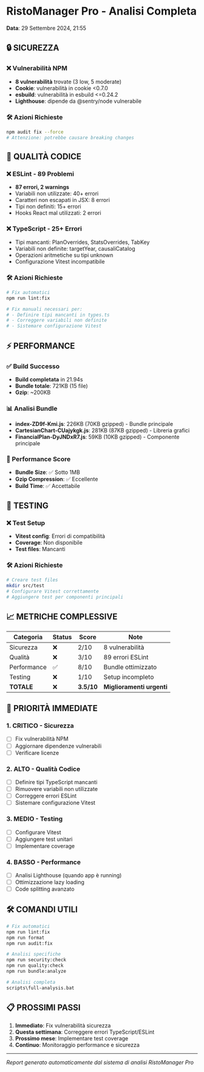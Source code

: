 # RistoManager Pro - Analisi Completa
**Data**: 29 Settembre 2024, 21:55

## 🔒 SICUREZZA

### ❌ Vulnerabilità NPM
- **8 vulnerabilità** trovate (3 low, 5 moderate)
- **Cookie**: vulnerabilità in cookie <0.7.0
- **esbuild**: vulnerabilità in esbuild <=0.24.2
- **Lighthouse**: dipende da @sentry/node vulnerabile

### 🛠️ Azioni Richieste
```bash
npm audit fix --force
# Attenzione: potrebbe causare breaking changes
```

## 🎯 QUALITÀ CODICE

### ❌ ESLint - 89 Problemi
- **87 errori, 2 warnings**
- Variabili non utilizzate: 40+ errori
- Caratteri non escapati in JSX: 8 errori
- Tipi non definiti: 15+ errori
- Hooks React mal utilizzati: 2 errori

### ❌ TypeScript - 25+ Errori
- Tipi mancanti: PlanOverrides, StatsOverrides, TabKey
- Variabili non definite: targetYear, causaliCatalog
- Operazioni aritmetiche su tipi unknown
- Configurazione Vitest incompatibile

### 🛠️ Azioni Richieste
```bash
# Fix automatici
npm run lint:fix

# Fix manuali necessari per:
# - Definire tipi mancanti in types.ts
# - Correggere variabili non definite
# - Sistemare configurazione Vitest
```

## ⚡ PERFORMANCE

### ✅ Build Successo
- **Build completata** in 21.94s
- **Bundle totale**: 721KB (15 file)
- **Gzip**: ~200KB

### 📊 Analisi Bundle
- **index-ZD9f-Kmi.js**: 226KB (70KB gzipped) - Bundle principale
- **CartesianChart-CUajykgk.js**: 281KB (87KB gzipped) - Libreria grafici
- **FinancialPlan-DyJNDxR7.js**: 59KB (10KB gzipped) - Componente principale

### 🎯 Performance Score
- **Bundle Size**: ✅ Sotto 1MB
- **Gzip Compression**: ✅ Eccellente
- **Build Time**: ✅ Accettabile

## 🧪 TESTING

### ❌ Test Setup
- **Vitest config**: Errori di compatibilità
- **Coverage**: Non disponibile
- **Test files**: Mancanti

### 🛠️ Azioni Richieste
```bash
# Creare test files
mkdir src/test
# Configurare Vitest correttamente
# Aggiungere test per componenti principali
```

## 📈 METRICHE COMPLESSIVE

| Categoria | Status | Score | Note |
|-----------|--------|-------|------|
| Sicurezza | ❌ | 2/10 | 8 vulnerabilità |
| Qualità | ❌ | 3/10 | 89 errori ESLint |
| Performance | ✅ | 8/10 | Bundle ottimizzato |
| Testing | ❌ | 1/10 | Setup incompleto |
| **TOTALE** | ❌ | **3.5/10** | **Miglioramenti urgenti** |

## 🚨 PRIORITÀ IMMEDIATE

### 1. CRITICO - Sicurezza
- [ ] Fix vulnerabilità NPM
- [ ] Aggiornare dipendenze vulnerabili
- [ ] Verificare licenze

### 2. ALTO - Qualità Codice
- [ ] Definire tipi TypeScript mancanti
- [ ] Rimuovere variabili non utilizzate
- [ ] Correggere errori ESLint
- [ ] Sistemare configurazione Vitest

### 3. MEDIO - Testing
- [ ] Configurare Vitest
- [ ] Aggiungere test unitari
- [ ] Implementare coverage

### 4. BASSO - Performance
- [ ] Analisi Lighthouse (quando app è running)
- [ ] Ottimizzazione lazy loading
- [ ] Code splitting avanzato

## 🛠️ COMANDI UTILI

```bash
# Fix automatici
npm run lint:fix
npm run format
npm run audit:fix

# Analisi specifiche
npm run security:check
npm run quality:check
npm run bundle:analyze

# Analisi completa
scripts\full-analysis.bat
```

## 📋 PROSSIMI PASSI

1. **Immediato**: Fix vulnerabilità sicurezza
2. **Questa settimana**: Correggere errori TypeScript/ESLint
3. **Prossimo mese**: Implementare test coverage
4. **Continuo**: Monitoraggio performance e sicurezza

---
*Report generato automaticamente dal sistema di analisi RistoManager Pro*
